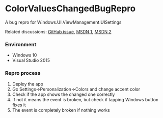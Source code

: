 # ColorValuesChangedBugRepro
A bug repro for Windows.UI.ViewManagement.UISettings

Related discussions: [GitHub issue](https://github.com/Microsoft/Windows-universal-samples/issues/114), [MSDN 1](https://social.msdn.microsoft.com/Forums/en-US/2a1e3d21-17a1-47d1-9783-6f4e97900f96/uisettingscolorvalueschanged?forum=wpdevelop), [MSDN 2](https://social.msdn.microsoft.com/Forums/en-US/f5242c51-4f15-42b0-b430-45428b78cc57/bug-repro-on-uisettingscolorvalueschanged?forum=wpdevelop)

### Environment

* Windows 10
* Visual Studio 2015

### Repro process

1. Deploy the app
2. Go Settings->Personalization->Colors and change accent color
3. Check if the app shows the changed one correctly
4. If not it means the event is broken, but check if tapping Windows button fixes it
5. The event is completely broken if nothing works

